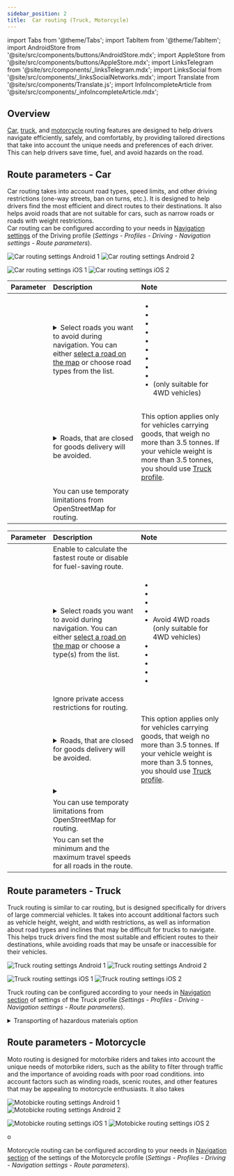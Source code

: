 ```yaml
---
sidebar_position: 2
title:  Car routing (Truck, Motorcycle)
---
```


import Tabs from '@theme/Tabs';
import TabItem from '@theme/TabItem';
import AndroidStore from '@site/src/components/buttons/AndroidStore.mdx';
import AppleStore from '@site/src/components/buttons/AppleStore.mdx';
import LinksTelegram from '@site/src/components/_linksTelegram.mdx';
import LinksSocial from '@site/src/components/_linksSocialNetworks.mdx';
import Translate from '@site/src/components/Translate.js';
import InfoIncompleteArticle from '@site/src/components/_infoIncompleteArticle.mdx';

<InfoIncompleteArticle/>

## Overview

[Car](#car-routing-features), [truck](#truck-routing-features), and [motorcycle](#motorcycle-routing-features) routing features are designed to help drivers navigate efficiently, safely, and comfortably, by providing tailored directions that take into account the unique needs and preferences of each driver. This can help drivers save time, fuel, and avoid hazards on the road.

## Route parameters - Car

Car routing takes into account road types, speed limits, and other driving restrictions (one-way streets, ban on turns, etc.). It is designed to help drivers find the most efficient and direct routes to their destinations. It also helps avoid roads that are not suitable for cars, such as narrow roads or roads with weight restrictions.  
Car routing can be configured according to your needs in [Navigation settings](../../navigation/#navigation-settings) of the Driving profile (*Settings - Profiles - Driving - Navigation settings - Route parameters*).  

<Tabs groupId="operating-systems">

<TabItem value="android" label="Android">  

![Car routing settings Android 1](@site/static/img/navigation/routing/routing_car_settings_andr_1.png) ![Car routing settings Android 2](@site/static/img/navigation/routing/routing_car_settings_andr_2.png)

</TabItem>

<TabItem value="ios" label="iOS">

![Car routing settings iOS 1](@site/static/img/navigation/routing/routing_car_settings_ios_1.png) ![Car routing settings iOS 2](@site/static/img/navigation/routing/routing_car_settings_ios_2.png)


</TabItem>

</Tabs>


| Parameter | Description | Note |
|:------------|:---------------|:---------------|
| *<Translate android="true" ids="impassable_road"/>* |  <details><summary> Select roads you want to avoid during navigation. You can either [select a road on the map](../../map/map-context-menu/#avoid-road) or choose road types from the list.  </summary>![Avoid roads Android](@site/static/img/navigation/routing/car_avoid_roads_andr.png) </details>       | <ul><li><Translate android="true" ids="routing_attr_avoid_toll_name"/></li><li><Translate android="true" ids="routing_attr_avoid_unpaved_name"/></li><li><Translate android="true" ids="routing_attr_avoid_borders_name"/></li><li><Translate android="true" ids="routing_attr_avoid_ice_roads_fords_name"/></li><li><Translate android="true" ids="routing_attr_avoid_ferries_name"/></li><li><Translate android="true" ids="routing_attr_avoid_motorway_name"/></li><li><Translate android="true" ids="routing_attr_avoid_low_emission_zone_name"/></li><li><Translate android="true" ids="routing_attr_avoid_shuttle_train_name"/></li><li><Translate android="true" ids="routing_attr_avoid_tunnels_name"/></li><li><Translate android="true" ids="routing_attr_avoid_4wd_only_name"/>(only suitable for 4WD vehicles)</li></ul>|
| *<Translate android="true" ids="prefer_in_routing_title"/>* |  <Translate android="true" ids="routing_attr_driving_style_prefer_unpaved_description"/> |   |
| *<Translate android="true" ids="routing_attr_allow_private_name"/>* |  <Translate android="true" ids="routing_attr_allow_private_description"/>  |    |
| *<Translate android="true" ids="routing_attr_goods_restrictions_name"/>*  |  <details><summary> Roads, that are closed for goods delivery will be avoided. </summary>![Goods delivery Android](@site/static/img/navigation/routing/goods_delivery_andr.png) </details>| This option applies only for vehicles carrying goods, that weigh no more than 3.5 tonnes. If your vehicle weight is more than 3.5 tonnes, you should use [Truck profile](#truck-routing-settings).   |
| *<Translate android="true" ids="routing_attr_short_way_name"/>* | <Translate android="true" ids="routing_attr_short_way_description"/> |  |
| *<Translate android="true" ids="temporary_conditional_routing"/>* |  You can use temporaty limitations from OpenStreetMap for routing.  |    |

| Parameter | Description | Note |
|:------------|:---------------|:---------------|
| *<Translate android="true" ids="fast_route_mode"/>* |  Enable to calculate the fastest route or disable for fuel-saving route.   |              |
| *<Translate ios="true" ids="impassable_road"/>* | <details><summary> Select roads you want to avoid during navigation. You can either [select a road on the map](../../map/map-context-menu/#avoid-road) or choose a type(s) from the list.  </summary>![Avoid roads iOs](@site/static/img/navigation/routing/car_avoid_roads_ios.png) </details>    | <ul><li><Translate ios="true" ids="routing_attr_avoid_toll_name"/></li><li><Translate ios="true" ids="routing_attr_avoid_low_emission_zone_description"/></li><li><Translate ios="true" ids="routing_attr_avoid_unpaved_name"/></li><li><Translate ios="true" ids="routing_attr_avoid_ferries_name"/></li><li>Avoid 4WD roads (only suitable for 4WD vehicles)</li><li><Translate ios="true" ids="routing_attr_avoid_tunnels_description"/></li><li><Translate ios="true" ids="routing_attr_avoid_borders_name"/></li><li><Translate ios="true" ids="routing_attr_avoid_shuttle_train_name"/></li><li><Translate ios="true" ids="routing_attr_avoid_ice_roads_fords_name"/></li><li><Translate ios="true" ids="routing_attr_avoid_motorway_name"/></li></ul>|
| *<Translate ios="true" ids="routing_attr_allow_private_name"/>* |  Ignore private access restrictions for routing.  |    |
| *<Translate ios="true" ids="routing_attr_goods_restrictions_name"/>*  |  <details><summary> Roads, that are closed for goods delivery will be avoided. </summary>![Goods delivery iOS](@site/static/img/navigation/routing/goods_delivery_ios.png) </details>| This option applies only for vehicles carrying goods, that weigh no more than 3.5 tonnes. If your vehicle weight is more than 3.5 tonnes, you should use [Truck profile](#truck-routing-settings).   |
| *<Translate ios="true" ids="prefer_in_routing_title"/>* |  <details><summary> <Translate ios="true" ids="routing_attr_driving_style_prefer_unpaved_description"/>  </summary>![Prefere iOS](@site/static/img/navigation/routing/car_prefer_ios.png) </details> |    |
| *<Translate ios="true" ids="consider_limitations_param"/>* |  You can use temporaty limitations from OpenStreetMap for routing.  |    |
| *<Translate ios="true" ids="road_speeds"/>* |  You can set the minimum and the maximum travel speeds for all roads in the route.  |    |


## Route parameters - Truck 

Truck routing is similar to car routing, but is designed specifically for drivers of large commercial vehicles. It takes into account additional factors such as vehicle height, weight, and width restrictions, as well as information about road types and inclines that may be difficult for trucks to navigate. This helps truck drivers find the most suitable and efficient routes to their destinations, while avoiding roads that may be unsafe or inaccessible for their vehicles.

<Tabs groupId="operating-systems">

<TabItem value="android" label="Android">  

![Truck routing settings Android 1](@site/static/img/navigation/routing/routing_truck_settings_andr_1.png) ![Truck routing settings Android 2](@site/static/img/navigation/routing/routing_truck_settings_andr_2.png)

</TabItem>

<TabItem value="ios" label="iOS">

![Truck routing settings iOS 1](@site/static/img/navigation/routing/routing_truck_settings_ios_1.png) ![Truck routing settings iOS 2](@site/static/img/navigation/routing/routing_truck_settings_ios_2.png)

</TabItem>

</Tabs>

Truck routing can be configured according to your needs in [Navigation section](../../personal/profiles.md#navigation-settings) of settings of the Truck profile (*Settings - Profiles - Driving - Navigation settings - Route parameters*).  

<details><summary> Transporting of hazardous materials option </summary>

<Tabs groupId="operating-systems">

<TabItem value="android" label="Android">  

![Transporting of hazardous materials Android](@site/static/img/navigation/routing/hazards_andr.png)  

</TabItem>

<TabItem value="ios" label="iOS">

![Transporting of hazardous materials iOS](@site/static/img/navigation/routing/hazards_ios.png)  

</TabItem>

</Tabs>

</details>

## Route parameters - Motorcycle

Moto routing is designed for motorbike riders and takes into account the unique needs of motorbike riders, such as the ability to filter through traffic and the importance of avoiding roads with poor road conditions. into account factors such as winding roads, scenic routes, and other features that may be appealing to motorcycle enthusiasts. It also takes 

<Tabs groupId="operating-systems">

<TabItem value="android" label="Android">  

![Motobicke routing settings Android 1](@site/static/img/navigation/routing/routing_moto_settings_andr_1.png) ![Motobicke routing settings Android 2](@site/static/img/navigation/routing/routing_moto_settings_andr_2.png)

</TabItem>

<TabItem value="ios" label="iOS">

![Motobicke routing settings iOS 1](@site/static/img/navigation/routing/routing_moto_settings_ios_1.png) ![Motobicke routing settings iOS 2](@site/static/img/navigation/routing/routing_moto_settings_ios_2.png)

</TabItem>

</Tabs>o

Motorcycle routing can be configured according to your needs in [Navigation section](../../personal/profiles.md#navigation-settings) of the settings of the Motorcycle profile (*Settings - Profiles - Driving - Navigation settings - Route parameters*).  
